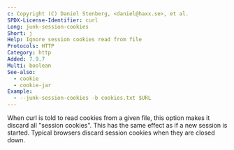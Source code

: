 ```yaml
---
c: Copyright (C) Daniel Stenberg, <daniel@haxx.se>, et al.
SPDX-License-Identifier: curl
Long: junk-session-cookies
Short: j
Help: Ignore session cookies read from file
Protocols: HTTP
Category: http
Added: 7.9.7
Multi: boolean
See-also:
  - cookie
  - cookie-jar
Example:
  - --junk-session-cookies -b cookies.txt $URL
---
```


When curl is told to read cookies from a given file, this option makes it
discard all "session cookies". This has the same effect as if a new session is
started. Typical browsers discard session cookies when they are closed down.
